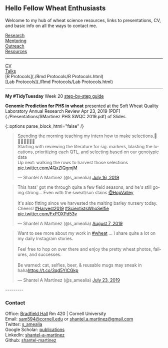 ## Hello Fellow Wheat Enthusiasts   
Welcome to my hub of wheat science resources, links to presentations, CV, and basic info on all the ways to contact me.  
 
[Research](./research.html)<br/>
[Mentoring](./mentoring.html)<br/>
[Outreach](./outreach.html)<br/>
[Resources](./resources.html)<br/>

---------
[CV](./CV.html)    
[Talks](./talks.html)  
[R Protocols](./Rmd Protocols/R Protocols.html)   
[Lab Protocols](./Rmd Protocols/Lab Protocols.html)    

---------

**My #TidyTuesday** Week 20 [step-by-step guide](https://nbviewer.jupyter.org/github/shantel-martinez/shantel-martinez.github.io/blob/master/Rmd%20Protocols/TidyTuesdayWk20.html)   

**Genomic Prediction for PHS in wheat** presented at the Soft Wheat Quality Laboratory Annual Research Review Apr 23, 2019 [PDF](./Presentations/SMartinez PHS SWQC 2019.pdf) of Slides   

{::options parse_block_html="false" /}

<blockquote class="twitter-tweet"><p lang="en" dir="ltr">Spending the morning teaching my intern how to make selections.🌾👩🏻‍🔬👩🏾‍🔬<br>Starting with reviewing the literature for sig. markers, blasting the locations, prioritizing each QTL, and selecting based on our genotypic data<br>Up next: walking the rows to harvest those selections <a href="https://t.co/4QxZIQgmjM">pic.twitter.com/4QxZIQgmjM</a></p>&mdash; Shantel A Martinez (@s_amealia) <a href="https://twitter.com/s_amealia/status/1151133168218660864?ref_src=twsrc%5Etfw">July 16, 2019</a></blockquote> <script async src="https://platform.twitter.com/widgets.js" charset="utf-8"></script>

<blockquote class="twitter-tweet"><p lang="en" dir="ltr">This hats&#39; got me through quite a few field seasons, and he&#39;s still going strong... Even with the sweat/sun stains <a href="https://twitter.com/HopValley?ref_src=twsrc%5Etfw">@HopValley</a> <br> <br>It&#39;s also fitting since we harvested the malting barley nursery today. Cheers! <a href="https://twitter.com/hashtag/Harvest2019?src=hash&amp;ref_src=twsrc%5Etfw">#Harvest2019</a> <a href="https://twitter.com/hashtag/ScientistsWhoSelfie?src=hash&amp;ref_src=twsrc%5Etfw">#ScientistsWhoSelfie</a> <a href="https://t.co/FxPOXPd53v">pic.twitter.com/FxPOXPd53v</a></p>&mdash; Shantel A Martinez (@s_amealia) <a href="https://twitter.com/s_amealia/status/1158924688766251008?ref_src=twsrc%5Etfw">August 7, 2019</a></blockquote> <script async src="https://platform.twitter.com/widgets.js" charset="utf-8"></script>

<blockquote class="twitter-tweet"><p lang="en" dir="ltr">Want to see more about my work in <a href="https://twitter.com/hashtag/wheat?src=hash&amp;ref_src=twsrc%5Etfw">#wheat</a> ... I share quite a lot on my daily Instagram stories. <br><br>Feel free to hop on over there and enjoy the pretty wheat photos, failures, and successes.<br><br>Be warned: cat, selfies, beer, &amp; reusable mugs may sneak in haha<a href="https://t.co/3qd5YICGkp">https://t.co/3qd5YICGkp</a></p>&mdash; Shantel A Martinez (@s_amealia) <a href="https://twitter.com/s_amealia/status/1153681265712930816?ref_src=twsrc%5Etfw">July 23, 2019</a></blockquote> <script async src="https://platform.twitter.com/widgets.js" charset="utf-8"></script>
---------

### Contact   
Office: [Bradfield Hall](https://goo.gl/maps/Yfk3XHpH1wk) Rm 420 | Cornell University   
Email: [sam594@cornell.edu](mailto:sam594@cornell.edu) or [shantel.a.martinez@gmail.com](mailto:shantel.a.martinez@gmail.com)   
Twitter: [s_amealia](https://twitter.com/s_amealia)    
Google Scholar: [publications](https://scholar.google.com/citations?user=70kEKNsAAAAJ&hl=en&oi=ao)   
LinkedIn: [shantel-a-martinez](https://www.linkedin.com/in/shantel-a-martinez/)    
Github: [shantel-martinez](https://github.com/shantel-martinez?tab=repositories)  

